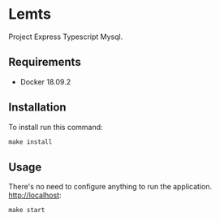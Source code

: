 Lemts
========================

Project Express Typescript Mysql.

Requirements
------------

* Docker 18.09.2

Installation
------------

To install run this command:

```makefile
make install
```

Usage
-----

There's no need to configure anything to run the application. <http://localhost>:

```makefile
make start
```
